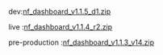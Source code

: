 





dev:[nf_dashboard_v1.1.5_d1.zip](https://github.com/user-attachments/files/19442900/nf_dashboard_v1.1.5_d1.zip)


live :[nf_dashboard_v1.1.4_r2.zip](https://github.com/user-attachments/files/19430568/nf_dashboard_v1.1.4_r2.zip)



pre-production :[nf_dashboard_v1.1.3_v14.zip](https://github.com/user-attachments/files/19315998/nf_dashboard_v1.1.3_v14.zip)
